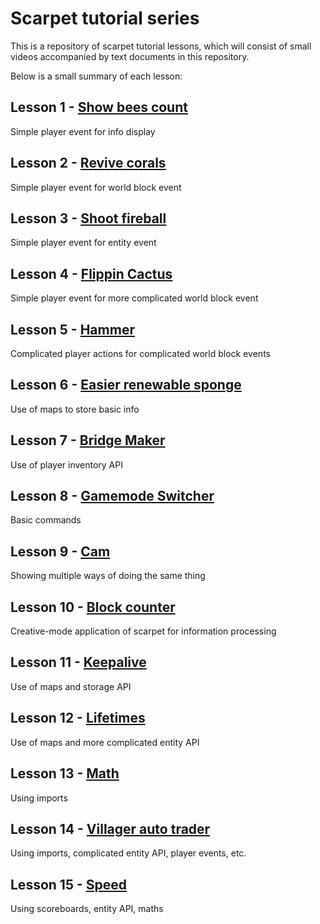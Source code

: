 # Scarpet tutorial series
This is a repository of scarpet tutorial lessons, which will consist of small videos accompanied by text documents in this repository.

Below is a small summary of each lesson:


## Lesson 1 - [Show bees count](https://github.com/gnembon/scarpet/blob/master/programs/survival/show_bees_count.sc)
Simple player event for info display

## Lesson 2 - [Revive corals](https://github.com/gnembon/scarpet/blob/master/programs/survival/revive_coral.sc)
Simple player event for world block event

## Lesson 3 - [Shoot fireball](https://github.com/gnembon/scarpet/blob/master/programs/survival/shoot_fireball.sc)
Simple player event for entity event

## Lesson 4 - [Flippin Cactus](https://github.com/gnembon/scarpet/blob/master/programs/survival/flippin_cactus.sc)
Simple player event for more complicated world block event

## Lesson 5 - [Hammer](https://github.com/gnembon/scarpet/blob/master/programs/survival/hammer.sc)
Complicated player actions for complicated world block events

## Lesson 6 - [Easier renewable sponge](https://github.com/gnembon/scarpet/blob/master/programs/survival/easier_renewable_sponge.sc)
Use of maps to store basic info

## Lesson 7 - [Bridge Maker](https://github.com/gnembon/scarpet/blob/master/programs/survival/bridge_maker.sc)
Use of player inventory API

## Lesson 8 - [Gamemode Switcher](https://github.com/gnembon/scarpet/blob/master/programs/utilities/gm.sc)
Basic commands

## Lesson 9 - [Cam](https://github.com/gnembon/scarpet/blob/master/programs/survival/cam.sc)
Showing multiple ways of doing the same thing

## Lesson 10 - [Block counter](https://github.com/gnembon/scarpet/blob/master/programs/utilities/block_counter.sc)
Creative-mode application of scarpet for information processing

## Lesson 11 - [Keepalive](https://github.com/gnembon/scarpet/blob/master/programs/utilities/keepalive.sc)
Use of maps and storage API

## Lesson 12 - [Lifetimes](https://github.com/gnembon/scarpet/blob/master/programs/utilities/lifetimes.sc)
Use of maps and more complicated entity API

## Lesson 13 - [Math](https://github.com/gnembon/scarpet/blob/master/programs/fundamentals/math.sc)
Using imports

## Lesson 14 - [Villager auto trader](https://github.com/gnembon/scarpet/blob/master/programs/survival/villager_auto_trader.sc)
Using imports, complicated entity API, player events, etc.

## Lesson 15 - [Speed](https://github.com/gnembon/scarpet/blob/master/programs/survival/speed.sc)
Using scoreboards, entity API, maths


